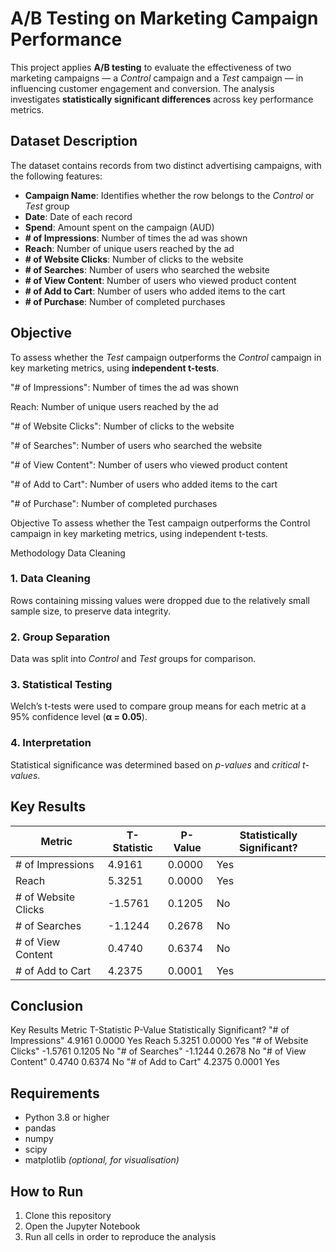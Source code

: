 # A/B Testing on Marketing Campaign Performance

This project applies **A/B testing** to evaluate the effectiveness of two marketing campaigns — a _Control_ campaign and a _Test_ campaign — in influencing customer engagement and conversion. The analysis investigates **statistically significant differences** across key performance metrics.

## Dataset Description

The dataset contains records from two distinct advertising campaigns, with the following features:

- **Campaign Name**: Identifies whether the row belongs to the _Control_ or _Test_ group  
- **Date**: Date of each record  
- **Spend**: Amount spent on the campaign (AUD)  
- **# of Impressions**: Number of times the ad was shown  
- **Reach**: Number of unique users reached by the ad  
- **# of Website Clicks**: Number of clicks to the website  
- **# of Searches**: Number of users who searched the website  
- **# of View Content**: Number of users who viewed product content  
- **# of Add to Cart**: Number of users who added items to the cart  
- **# of Purchase**: Number of completed purchases  

## Objective

To assess whether the _Test_ campaign outperforms the _Control_ campaign in key marketing metrics, using **independent t-tests**.

"# of Impressions": Number of times the ad was shown

Reach: Number of unique users reached by the ad

"# of Website Clicks": Number of clicks to the website

"# of Searches": Number of users who searched the website

"# of View Content": Number of users who viewed product content

"# of Add to Cart": Number of users who added items to the cart

"# of Purchase": Number of completed purchases

Objective
To assess whether the Test campaign outperforms the Control campaign in key marketing metrics, using independent t-tests.

Methodology
Data Cleaning

### 1. Data Cleaning
Rows containing missing values were dropped due to the relatively small sample size, to preserve data integrity.

### 2. Group Separation
Data was split into _Control_ and _Test_ groups for comparison.

### 3. Statistical Testing
Welch’s t-tests were used to compare group means for each metric at a 95% confidence level (**α = 0.05**).

### 4. Interpretation
Statistical significance was determined based on _p-values_ and _critical t-values_.

## Key Results

| Metric                 | T-Statistic | P-Value | Statistically Significant? |
|------------------------|-------------|---------|-----------------------------|
| # of Impressions       | 4.9161      | 0.0000  | Yes                         |
| Reach                  | 5.3251      | 0.0000  | Yes                         |
| # of Website Clicks    | -1.5761     | 0.1205  | No                          |
| # of Searches          | -1.1244     | 0.2678  | No                          |
| # of View Content      | 0.4740      | 0.6374  | No                          |
| # of Add to Cart       | 4.2375      | 0.0001  | Yes                         |

## Conclusion

Key Results
Metric	T-Statistic	P-Value	Statistically Significant?
"# of Impressions"	4.9161	0.0000	Yes
Reach	5.3251	0.0000	Yes
"# of Website Clicks"	-1.5761	0.1205	No
"# of Searches"	-1.1244	0.2678	No
"# of View Content"	0.4740	0.6374	No
"# of Add to Cart"	4.2375	0.0001	Yes

## Requirements

- Python 3.8 or higher  
- pandas  
- numpy  
- scipy  
- matplotlib _(optional, for visualisation)_

## How to Run

1. Clone this repository  
2. Open the Jupyter Notebook  
3. Run all cells in order to reproduce the analysis
